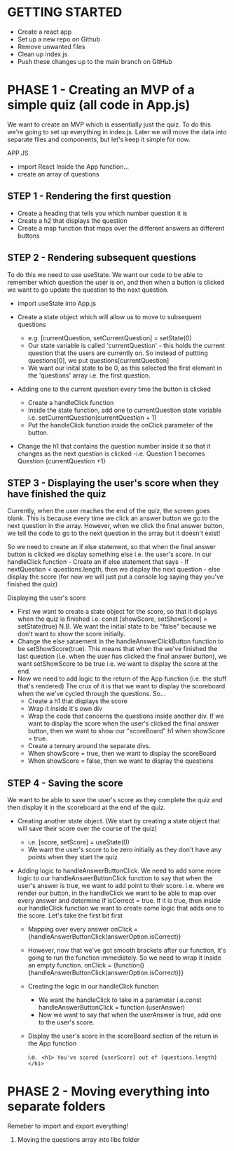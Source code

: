 # GETTING STARTED
- Create a react app
- Set up a new repo on Github
- Remove unwanted files
- Clean up index.js
- Push these changes up to the main branch on GitHub

# PHASE 1 - Creating an MVP of a simple quiz (all code in App.js)
We want to create an MVP which is essentially just the quiz. 
To do this we're going to set up everything in index.js. 
Later we will move the data into separate files and components, but let's keep it simple for now.

APP.JS
- import React 
Inside the App function...
- create an array of questions

## STEP 1 - Rendering the first question
- Create a heading that tells you which number question it is
- Create a h2 that displays the question
- Create a map function that maps over the different answers as different buttons

## STEP 2 - Rendering subsequent questions
To do this we need to use useState. We want our code to be able to remember which question the user is on, and then when a button is clicked we want to go update the question to the next question. 
- import useState into App.js
- Create a state object which will allow us to move to subsequent questions
    - e.g. [currentQuestion, setCurrentQuestion] = setState(0)
    - Our state variable is called 'currentQuestion' - this holds the current question that the users are currently on. So instead of puttting questions[0], we put questions[currentQuestion]
    - We want our inital state to be 0, as this selected the first element in the 'questions' array i.e. the first question.

- Adding one to the current question every time the button is clicked
    - Create a handleClick function
    - Inside the state function, add one to currentQuestion state variable
        i.e. setCurrentQuestion(currentQuestion + 1)
    - Put the handleClick function inside the onClick parameter of the button.

- Change the h1 that contains the question number inside it so that it changes as the next question is clicked
    -i.e. Question 1 becomes Question {currentQuestion +1}

## STEP 3 - Displaying the user's score when they have finished the quiz
Currently, when the user reaches the end of the quiz, the screen goes blank. This is because every time we click an answer button we go to the next question in the array. However, when we click the final answer button, we tell the code to go to the next question in the array but it doesn't exist!

So we need to create an if else statement, so that when the final answer button is clicked we display something else i.e. the user's score.
In our handleClick function
    - Create an if else statement that says
    - If nextQuestion < questions.length, then we display the next question
    - else display the score (for now we will just put a console log saying thay you've finished the quiz)

Displaying the user's score
- First we want to create a state object for the score, so that it displays when the quiz is finished
    i.e. const [showScore, setShowScore] = setState(true)
    N.B. We want the initial state to be "false" because we don't want to show the score initially.
- Change the else sataement in the handleAnswerClickButton function to be setShowScore(true). This means that when the we've finished the last question (i.e. when the user has clicked the final answer button), we want setShowScore to be true i.e. we want to display the score at the end.
- Now we need to add logic to the return of the App function (i.e. the stuff that's rendered)
    The crux of it is that we want to display the scoreboard when the we've cycled through the questions. So...
    - Create a h1 that displays the score
    - Wrap it inside it's own div
    - Wrap the code that concerns the questions inside another div.
    If we want to display the score when the user's clicked the final answer button, then we want to show our "scoreBoard" h1 when showScore = true.
    - Create a ternary around the separate divs.
    - When showScore = true, then we want to display the scoreBoard
    - When showScore = false, then we want to display the questions

## STEP 4 - Saving the score
We want to be able to save the user's score as they complete the quiz and then display it in the scoreboard at the end of the quiz.

- Creating another state object. (We start by creating a state object that will save their score over the course of the quiz)
    - i.e. [score, setScore] = useState(0)
    - We want the user's score to be zero initially as they don't have any points when they start the quiz

- Adding logic to handleAnswerButtonClick. We need to add some more logic to our handleAnswerButtonClick function to say that when the user's answer is true, we want to add point to their score.
    i.e. where we render our button, in the handleClick we want to be able to map over every answer and determine if isCorrect = true. If it is true, then inside our handleClick function we want to create some logic that adds one to the score. Let's take the first bit first
    - Mapping over every answer 
        onClick = {handleAnswerButtonClick(answerOption.isCorrect)}
    - However, now that we've got smooth brackets after our function, it's going to run the function immediately. So we need to wrap it inside an empty function.
        onClick = {function(){handleAnswerButtonClick(answerOption.isCorrect)}}
    - Creating the logic in our handleClick function
        - We want the handleClick to take in a parameter 
            i.e.const handleAnswerButtonClick = function (userAnswer)
        - Now we want to say that when the userAnswer is true, add one to the user's score.
    - Display the user's score in the scoreBoard section of the return in the App function
        
        i.e. ``` <h1> You've scored {userScore} out of {questions.length} </h1>```
         

# PHASE 2 - Moving everything into separate folders
Remeber to import and export everything!

1. Moving the questions array into libs folder